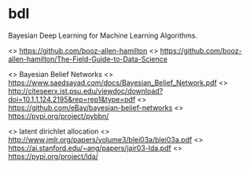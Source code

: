 # bdl
Bayesian Deep Learning for Machine Learning Algorithms.

<> https://github.com/booz-allen-hamilton
<> https://github.com/booz-allen-hamilton/The-Field-Guide-to-Data-Science

<> Bayesian Belief Networks
<> https://www.saedsayad.com/docs/Bayesian_Belief_Network.pdf
<> http://citeseerx.ist.psu.edu/viewdoc/download?doi=10.1.1.124.2195&rep=rep1&type=pdf
<> https://github.com/eBay/bayesian-belief-networks
<> https://pypi.org/project/pybbn/

<> latent dirichlet allocation
<> http://www.jmlr.org/papers/volume3/blei03a/blei03a.pdf
<> https://ai.stanford.edu/~ang/papers/jair03-lda.pdf
<> https://pypi.org/project/lda/
